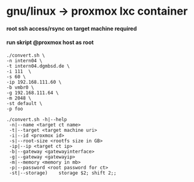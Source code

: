 # gnu/linux -> proxmox lxc container #

#### root ssh access/rsync on target machine required ##### 
#### run skript @proxmox host as root ##### 

```
./convert.sh \
-n intern04 \
-t intern04.dgmbsd.de \
-i 111  \
-s 60 \
-ip 192.168.111.60 \
-b vmbr0 \
-g 192.168.111.64 \
-m 2048 \
-st default \
-p foo

```

```
./convert.sh -h|--help
 -n|--name <target ct name>
 -t|--target <target machine uri>
 -i|--id <proxmox id>
 -s|--root-size <rootfs size in GB>
 -ip|--ip <target ct ip>
 -b|--gateway <gatewayinterface>
 -g|--gateway <gatewayip>
 -m|--memory <memory in mb>
 -p|--password <root password for ct>
 -st|--storage)    storage $2; shift 2;;


```
